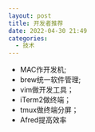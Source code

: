 ```yaml
---
layout: post
title: 开发者推荐
date: 2022-04-30 21:49
categories:
  - 技术
---
```


* MAC作开发机;
* brew统一软件管理;
* vim做开发工具；
* iTerm2做终端；
* tmux做终端分屏；
* Afred提高效率
